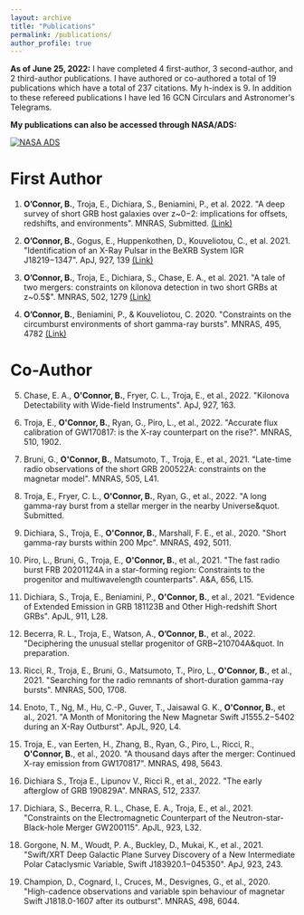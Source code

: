 ```yaml
---
layout: archive
title: "Publications"
permalink: /publications/
author_profile: true
---
```


**As of June 25, 2022:** I have completed 4 first-author, 3 second-author, and 2 third-author publications. I have authored or co-authored a total of 19 publications which have a total of 237 citations. My h-index is 9. In addition to these refereed publications I have led 16 GCN Circulars and Astronomer's Telegrams.

**My publications can also be accessed through NASA/ADS:**


[![NASA ADS](/brendanoconnor.github.io/files/ads_logo_small.png)](https://ui.adsabs.harvard.edu/search/filter_aff_facet_hier_fq_aff=AND&filter_aff_facet_hier_fq_aff=aff_facet_hier%3A%220%2FGWU%22&filter_database_fq_database=AND&filter_database_fq_database=database%3A%22astronomy%22&fq=%7B!type%3Daqp%20v%3D%24fq_aff%7D&fq=%7B!type%3Daqp%20v%3D%24fq_database%7D&fq_aff=(aff_facet_hier%3A%220%2FGWU%22)&fq_database=(database%3A%22astronomy%22)&p_=0&q=%20author%3A%22O'Connor%2C%20B%22&sort=date%20desc%2C%20bibcode%20desc)


First Author
======

1. **O’Connor, B.**, Troja, E., Dichiara, S., Beniamini, P., et al. 2022. &quot;A deep survey of short GRB host galaxies over z~0−2: implications for offsets, redshifts, and environments&quot;. MNRAS, Submitted. [(Link)](https://arxiv.org/abs/2204.09059)
      
2. **O’Connor, B.**, Gogus, E., Huppenkothen, D., Kouveliotou, C., et al. 2021. &quot;Identification of an X-Ray Pulsar in the BeXRB System IGR J18219$-$1347&quot;. ApJ, 927, 139 [(Link)](https://iopscience.iop.org/article/10.3847/1538-4357/ac5032)

3. **O’Connor, B.**, Troja, E., Dichiara, S., Chase, E. A., et al. 2021. &quot;A tale of two mergers: constraints on kilonova detection in two short GRBs at z~0.5$&quot;. MNRAS, 502, 1279 [(Link)](https://academic.oup.com/mnras/article/502/1/1279/6102539)

4. **O’Connor, B.**, Beniamini, P., & Kouveliotou, C. 2020. &quot;Constraints on the circumburst environments of short gamma-ray bursts&quot;. MNRAS, 495, 4782 [(Link)](https://academic.oup.com/mnras/article/495/4/4782/5846046)

Co-Author
======

5. Chase, E. A., **O'Connor, B.**, Fryer, C. L., Troja, E., et al., 2022. &quot;Kilonova Detectability with Wide-field Instruments&quot;. ApJ, 927, 163. 
    
6. Troja, E., **O'Connor, B.**, Ryan, G., Piro, L., et al., 2022. &quot;Accurate flux calibration of GW170817: is the X-ray counterpart on the rise?&quot;. MNRAS, 510, 1902.

7. Bruni, G., **O'Connor, B.**, Matsumoto, T., Troja, E., et al., 2021. &quot;Late-time radio observations of the short GRB 200522A: constraints on the magnetar model&quot;. MNRAS, 505, L41. 

8. Troja, E., Fryer, C. L., **O'Connor, B.**, Ryan, G., et al., 2022. &quot;A long gamma-ray burst from a stellar merger in the nearby Universe&quot. Submitted.  

9. Dichiara, S., Troja, E., **O'Connor, B.**, Marshall, F. E., et al., 2020. &quot;Short gamma-ray bursts within 200 Mpc&quot;. MNRAS, 492, 5011.

10. Piro, L., Bruni, G., Troja, E., **O'Connor, B.**, et al., 2021. &quot;The fast radio burst FRB 20201124A in a star-forming region: Constraints to the progenitor and multiwavelength counterparts&quot;. A&A, 656, L15.

11. Dichiara, S., Troja, E., Beniamini, P., **O'Connor, B.**, et al., 2021. &quot;Evidence of Extended Emission in GRB 181123B and Other High-redshift Short GRBs&quot;. ApJL, 911, L28.

12. Becerra, R. L., Troja, E., Watson, A., **O’Connor, B.**, et al., 2022.  &quot;Deciphering the unusual stellar progenitor of GRB~210704A&quot. In preparation.

13. Ricci, R., Troja, E., Bruni, G., Matsumoto, T., Piro, L., **O'Connor, B.**, et al., 2021. &quot;Searching for the radio remnants of short-duration gamma-ray bursts&quot;. MNRAS, 500, 1708.

14. Enoto, T., Ng, M., Hu, C.-P., Guver, T., Jaisawal G. K., **O'Connor, B.**, et al., 2021. &quot;A Month of Monitoring the New Magnetar Swift J1555.2$-$5402 during an X-Ray Outburst&quot;. ApJL, 920, L4.

15. Troja, E., van Eerten, H., Zhang, B., Ryan, G., Piro, L., Ricci, R., **O'Connor, B.**, et al., 2020. &quot;A thousand days after the merger: Continued X-ray emission from GW170817&quot;. MNRAS, 498, 5643.
    
16. Dichiara S., Troja E., Lipunov V., Ricci R., et al., 2022. &quot;The early afterglow of GRB 190829A&quot;. MNRAS, 512, 2337.
    
17. Dichiara, S., Becerra, R. L., Chase, E. A., Troja, E., et al., 2021. &quot;Constraints on the Electromagnetic Counterpart of the Neutron-star-Black-hole Merger GW200115&quot;. ApJL, 923, L32.
    
18. Gorgone, N. M., Woudt, P. A., Buckley, D., Mukai, K., et al., 2021. &quot;Swift/XRT Deep Galactic Plane Survey Discovery of a New Intermediate Polar Cataclysmic Variable, Swift J183920.1$-$045350&quot;. ApJ, 923, 243. 
    
19. Champion, D., Cognard, I., Cruces, M., Desvignes, G., et al., 2020. &quot;High-cadence observations and variable spin behaviour of magnetar Swift J1818.0-1607 after its outburst&quot;. MNRAS, 498, 6044.
    

    
    

